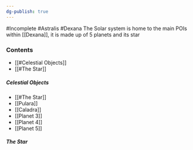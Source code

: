 ```yaml
---
dg-publish: true
---
```

#Incomplete #Astralis #Dexana
The Solar system is home to the main POIs within [[Dexana]], it is made up of 5 planets and its star 

### Contents
- [[#Celestial Objects]]
- [[#The Star]]
##### Celestial Objects
- [[#The Star]]
- [[Pulara]]
- [[Caladra]]
- [[Planet 3]]
- [[Planet 4]]
- [[Planet 5]]
##### The Star